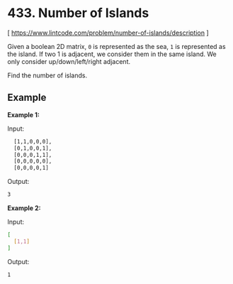 # 433. Number of Islands
[ https://www.lintcode.com/problem/number-of-islands/description ]

Given a boolean 2D matrix, `0` is represented as the sea, `1` is represented as the island. If two 1 is adjacent, we consider them in the same island. We only consider up/down/left/right adjacent.

Find the number of islands.

## Example
**Example 1:**

Input:
```sh
  [1,1,0,0,0],
  [0,1,0,0,1],
  [0,0,0,1,1],
  [0,0,0,0,0],
  [0,0,0,0,1]
```
Output:
```sh
3
```

**Example 2:**

Input:
```sh
[
  [1,1]
]
```
Output:
```sh
1
```